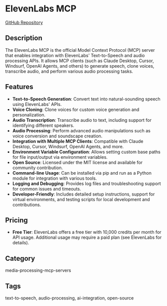 # ElevenLabs MCP

[GitHub Repository](https://github.com/elevenlabs/elevenlabs-mcp)

## Description
The ElevenLabs MCP is the official Model Context Protocol (MCP) server that enables integration with ElevenLabs' Text-to-Speech and audio processing APIs. It allows MCP clients (such as Claude Desktop, Cursor, Windsurf, OpenAI Agents, and others) to generate speech, clone voices, transcribe audio, and perform various audio processing tasks.

## Features
- **Text-to-Speech Generation**: Convert text into natural-sounding speech using ElevenLabs' APIs.
- **Voice Cloning**: Clone voices for custom voice generation and personalization.
- **Audio Transcription**: Transcribe audio to text, including support for identifying different speakers.
- **Audio Processing**: Perform advanced audio manipulations such as voice conversion and soundscape creation.
- **Integration with Multiple MCP Clients**: Compatible with Claude Desktop, Cursor, Windsurf, OpenAI Agents, and more.
- **Environment Variable Configuration**: Allows setting custom base paths for file input/output via environment variables.
- **Open Source**: Licensed under the MIT license and available for community contribution.
- **Command-line Usage**: Can be installed via pip and run as a Python module for integration with various tools.
- **Logging and Debugging**: Provides log files and troubleshooting support for common issues and timeouts.
- **Developer-Friendly**: Includes detailed setup instructions, support for virtual environments, and testing scripts for local development and contributions.

## Pricing
- **Free Tier**: ElevenLabs offers a free tier with 10,000 credits per month for API usage. Additional usage may require a paid plan (see ElevenLabs for details).

## Category
media-processing-mcp-servers

## Tags
text-to-speech, audio-processing, ai-integration, open-source